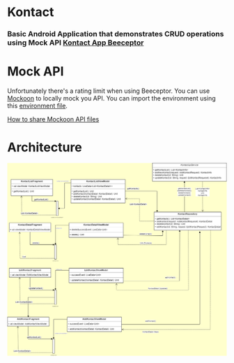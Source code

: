 # Kontact

### Basic Android Application that demonstrates CRUD operations using Mock API [Kontact App Beeceptor](https://beeceptor.com/console/kontact)

# Mock API

Unfortunately there's a rating limit when using Beeceptor. You can use [Mockoon](https://mockoon.com/) to locally mock you API. You can import the environment using this [environment file](./mockoon/kontact-app-environment.json).

[How to share Mockoon API files](https://mockoon.com/docs/latest/mockoon-data-files/sharing-mock-api-files/)

# Architecture
![Architecture](./images/app.png)